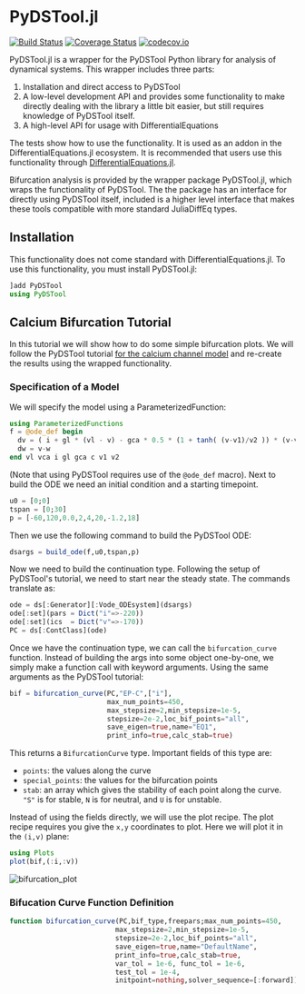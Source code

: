 # PyDSTool.jl

[![Build Status](https://github.com/SciML/PyDSTool.jl/workflows/CI/badge.svg)](https://github.com/SciML/PyDSTool.jl/actions?query=workflow%3ACI)
[![Coverage Status](https://coveralls.io/repos/github/SciML/PyDSTool.jl/badge.svg)](https://coveralls.io/github/SciML/PyDSTool.jl)
[![codecov.io](http://codecov.io/github/SciML/PyDSTool.jl/coverage.svg?branch=master)](http://codecov.io/github/SciML/PyDSTool.jl?branch=master)

PyDSTool.jl is a wrapper for the PyDSTool Python library for analysis of dynamical
systems. This wrapper includes three parts:

1) Installation and direct access to PyDSTool
2) A low-level development API and provides some functionality to make directly dealing
   with the library a little bit easier, but still requires knowledge of PyDSTool itself.
3) A high-level API for usage with DifferentialEquations

The tests show how to use the functionality.
It is used as an addon in the DifferentialEquations.jl ecosystem. It is recommended
that users use this functionality through [DifferentialEquations.jl](https://github.com/SciML/DifferentialEquations.jl).

Bifurcation analysis is provided by the wrapper package PyDSTool.jl, which
wraps the functionality of PyDSTool. The the package has an interface for
directly using PyDSTool itself, included is a higher level interface that
makes these tools compatible with more standard JuliaDiffEq types.

## Installation

This functionality does not come standard with DifferentialEquations.jl.
To use this functionality, you must install PyDSTool.jl:

```julia
]add PyDSTool
using PyDSTool
```

## Calcium Bifurcation Tutorial

In this tutorial we will show how to do some simple bifurcation plots. We will
follow the PyDSTool tutorial [for the calcium channel model](https://pydstool.github.io/PyDSTool/Tutorial/Tutorial_Calcium.html)
and re-create the results using the wrapped functionality.

### Specification of a Model

We will specify the model using a ParameterizedFunction:

```julia
using ParameterizedFunctions
f = @ode_def begin
  dv = ( i + gl * (vl - v) - gca * 0.5 * (1 + tanh( (v-v1)/v2 )) * (v-vca) )/c
  dw = v-w
end vl vca i gl gca c v1 v2
```

(Note that using PyDSTool requires use of the `@ode_def` macro). Next to build the ODE we need an initial condition and a starting timepoint.

```julia
u0 = [0;0]
tspan = [0;30]
p = [-60,120,0.0,2,4,20,-1.2,18]
```

Then we use the following command to build the PyDSTool ODE:

```julia
dsargs = build_ode(f,u0,tspan,p)
```

Now we need to build the continuation type. Following the setup of PyDSTool's
tutorial, we need to start near the steady state. The commands translate as:

```julia
ode = ds[:Generator][:Vode_ODEsystem](dsargs)
ode[:set](pars = Dict("i"=>-220))
ode[:set](ics  = Dict("v"=>-170))
PC = ds[:ContClass](ode)
```

Once we have the continuation type, we can call the `bifurcation_curve` function.
Instead of building the args into some object one-by-one, we simply make a
function call with keyword arguments. Using the same arguments as the PyDSTool
tutorial:

```julia
bif = bifurcation_curve(PC,"EP-C",["i"],
                        max_num_points=450,
                        max_stepsize=2,min_stepsize=1e-5,
                        stepsize=2e-2,loc_bif_points="all",
                        save_eigen=true,name="EQ1",
                        print_info=true,calc_stab=true)
```

This returns a `BifurcationCurve` type. Important fields of this type are:

- `points`: the values along the curve
- `special_points`: the values for the bifurcation points
- `stab`: an array which gives the stability of each point along the curve.
  `"S"` is for stable, `N` is for neutral, and `U` is for unstable.

Instead of using the fields directly, we will use the plot recipe. The plot
recipe requires you give the `x,y` coordinates to plot. Here we will plot
it in the `(i,v)` plane:

```julia
using Plots
plot(bif,(:i,:v))
```

![bifurcation_plot](https://user-images.githubusercontent.com/1814174/67870184-d1cfac80-fb04-11e9-9957-91470a69ead1.png)

### Bifucation Curve Function Definition

```julia
function bifurcation_curve(PC,bif_type,freepars;max_num_points=450,
                          max_stepsize=2,min_stepsize=1e-5,
                          stepsize=2e-2,loc_bif_points="all",
                          save_eigen=true,name="DefaultName",
                          print_info=true,calc_stab=true,
                          var_tol = 1e-6, func_tol = 1e-6,
                          test_tol = 1e-4,
                          initpoint=nothing,solver_sequence=[:forward])
```

